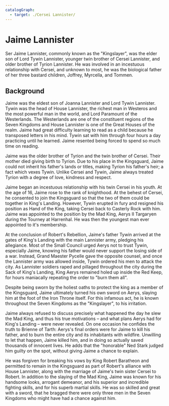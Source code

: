 ```yaml
---
catalogGraph:
  - target: ./Cersei Lannister/
---
```


# Jaime Lannister

Ser Jaime Lannister, commonly known as the "Kingslayer", was the elder son of Lord Tywin Lannister, younger twin brother of Cersei Lannister, and older brother of Tyrion Lannister. He was involved in an incestuous relationship with Cersei, and unknown to most, he was the biological father of her three bastard children, Joffrey, Myrcella, and Tommen.

## Background

Jaime was the eldest son of Joanna Lannister and Lord Tywin Lannister. Tywin was the head of House Lannister, the richest man in Westeros and the most powerful man in the world, and Lord Paramount of the Westerlands. The Westerlands are one of the constituent regions of the Seven Kingdoms and House Lannister is one of the Great Houses of the realm. Jaime had great difficulty learning to read as a child because he transposed letters in his mind. Tywin sat with him through four hours a day practicing until he learned. Jaime resented being forced to spend so much time on reading.

Jaime was the older brother of Tyrion and the twin brother of Cersei. Their mother died giving birth to Tyrion. Due to his place in the Kingsguard, Jaime could not inherit his father's lands or titles, making Tyrion his father's heir; a fact which vexes Tywin. Unlike Cersei and Tywin, Jaime always treated Tyrion with a degree of love, kindness and respect.

Jaime began an incestuous relationship with his twin Cersei in his youth. At the age of 16, Jaime rose to the rank of knighthood. At the behest of Cersei, he consented to join the Kingsguard so that the two of them could be together in King's Landing. However, Tywin erupted in fury and resigned his position as Hand of the King, taking Cersei back to Casterly Rock with him. Jaime was appointed to the position by the Mad King, Aerys II Targaryen during the Tourney at Harrenhal. He was then the youngest man ever appointed to it's membership.

At the conclusion of Robert's Rebellion, Jaime's father Tywin arrived at the gates of King's Landing with the main Lannister army, pledging his allegiance. Most of the Small Council urged Aerys not to trust Tywin, especially Jaime, knowing his father would never support the losing side of a war. Instead, Grand Maester Pycelle gave the opposite counsel, and once the Lannister army was allowed inside, Tywin ordered his men to attack the city. As Lannister soldiers raped and pillaged throughout the city during the Sack of King's Landing, King Aerys remained holed up inside the Red Keep, for hours maniacally repeating the order to "burn them all".

Despite being sworn by the holiest oaths to protect the king as a member of the Kingsguard, Jaime ultimately turned his own sword on Aerys, slaying him at the foot of the Iron Throne itself. For this infamous act, he is known throughout the Seven Kingdoms as the "Kingslayer", to his irritation.

Jaime always refused to discuss precisely what happened the day he slew the Mad King, and thus his true motivations – and what plans Aerys had for King's Landing – were never revealed. On one occasion he confides the truth to Brienne of Tarth: Aerys's final orders were for Jaime to kill his father, and to burn the entire city and its inhabitants with wildfire. Unwilling to let that happen, Jaime killed him, and in doing so actually saved thousands of innocent lives. He adds that the "honorable" Ned Stark judged him guilty on the spot, without giving Jaime a chance to explain.

He was forgiven for breaking his vows by King Robert Baratheon and permitted to remain in the Kingsguard as part of Robert's alliance with House Lannister, along with the marriage of Jaime's twin sister Cersei to Robert. In addition to the slaying of the Mad King, Jaime was known for his handsome looks, arrogant demeanor, and his superior and incredible fighting skills, and for his superb martial skills. He was so skilled and great with a sword, that he bragged there were only three men in the Seven Kingdoms who might have had a chance against him.
